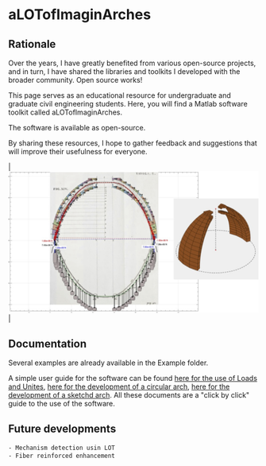 # aLOTofImaginArches

## Rationale

Over the years, I have greatly benefited from various open-source projects, and in turn, I have shared the libraries and toolkits I developed with the broader community. Open source works!

This page serves as an educational resource for undergraduate and graduate civil engineering students. Here, you will find a Matlab software toolkit called aLOTofImaginArches.

The software is available as open-source.

By sharing these resources, I hope to gather feedback and suggestions that will improve their usefulness for everyone.

|![The study of Giovanni Poleni about S. Peter Dome](https://github.com/gcastellazzi/aLOTofImaginArches/blob/main/Examples/Example_Poleni.png "The study of Giovanni Poleni about S. Peter Dome")|

## Documentation

Several examples are already available in the Example folder.

A simple user guide for the software can be found [here for the use of Loads and Unites](https://github.com/gcastellazzi/aLOTofImaginArches/blob/main/Docs/Load_Graphics_Units.pdf), [here for the development of a circular arch](https://github.com/gcastellazzi/aLOTofImaginArches/blob/main/Docs/Example_Circular_arch_construction.pdf), [here for the development of a sketchd arch](https://github.com/gcastellazzi/aLOTofImaginArches/blob/main/Docs/Example_Sketched_arch_construction.pdf). All these documents are a "click by click" guide to the use of the software.


## Future developments
```
- Mechanism detection usin LOT
- Fiber reinforced enhancement
```

